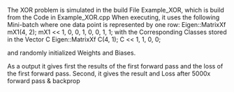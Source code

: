 The XOR problem is simulated in the build File Example_XOR, which is build from the Code in Example_XOR.cpp
When executing, it uses the following Mini-batch where one data point is represented by one row:
Eigen::MatrixXf mX1(4, 2);
	mX1 << 1, 0,
			0, 1,
			0, 0,
			1, 1;
with the Corresponding Classes stored in the Vector C
Eigen::MatrixXf C(4, 1);
	C << 1,
			1,
			0,
			0;

and randomly initialized Weights and Biases.

As a output it gives first the results of the first forward pass and the loss of the first forward pass.
Second, it gives the result and Loss after 5000x forward pass & backprop